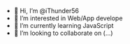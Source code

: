 - 👋 Hi, I’m @iThunder56
- 👀 I’m interested in Web/App develope
- 🌱 I’m currently learning JavaScript
- 💞️ I’m looking to collaborate on (...)

<!---
iThunder56/iThunder56 is a ✨ special ✨ repository because its `README.md` (this file) appears on your GitHub profile.
You can click the Preview link to take a look at your changes.
--->
